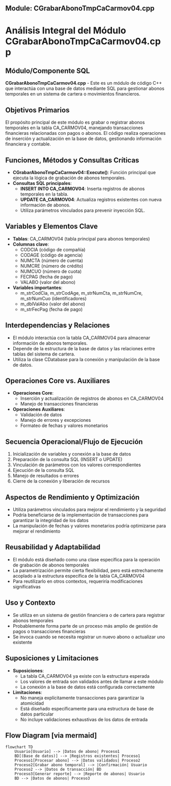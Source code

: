 ## Module: CGrabarAbonoTmpCaCarmov04.cpp
# Análisis Integral del Módulo CGrabarAbonoTmpCaCarmov04.cpp

## Módulo/Componente SQL
**CGrabarAbonoTmpCaCarmov04.cpp** - Este es un módulo de código C++ que interactúa con una base de datos mediante SQL para gestionar abonos temporales en un sistema de cartera o movimientos financieros.

## Objetivos Primarios
El propósito principal de este módulo es grabar o registrar abonos temporales en la tabla CA_CARMOV04, manejando transacciones financieras relacionadas con pagos o abonos. El código realiza operaciones de inserción y actualización en la base de datos, gestionando información financiera y contable.

## Funciones, Métodos y Consultas Críticas
- **CGrabarAbonoTmpCaCarmov04::Execute()**: Función principal que ejecuta la lógica de grabación de abonos temporales.
- **Consultas SQL principales**:
  - **INSERT INTO CA_CARMOV04**: Inserta registros de abonos temporales en la tabla.
  - **UPDATE CA_CARMOV04**: Actualiza registros existentes con nueva información de abonos.
  - Utiliza parámetros vinculados para prevenir inyección SQL.

## Variables y Elementos Clave
- **Tablas**: CA_CARMOV04 (tabla principal para abonos temporales)
- **Columnas clave**: 
  - CODCIA (código de compañía)
  - CODAGE (código de agencia)
  - NUMCTA (número de cuenta)
  - NUMCRE (número de crédito)
  - NUMCUO (número de cuota)
  - FECPAG (fecha de pago)
  - VALABO (valor del abono)
- **Variables importantes**:
  - m_strCodCia, m_strCodAge, m_strNumCta, m_strNumCre, m_strNumCuo (identificadores)
  - m_dblValAbo (valor del abono)
  - m_strFecPag (fecha de pago)

## Interdependencias y Relaciones
- El módulo interactúa con la tabla CA_CARMOV04 para almacenar información de abonos temporales.
- Depende de la estructura de la base de datos y las relaciones entre tablas del sistema de cartera.
- Utiliza la clase CDatabase para la conexión y manipulación de la base de datos.

## Operaciones Core vs. Auxiliares
- **Operaciones Core**:
  - Inserción y actualización de registros de abonos en CA_CARMOV04
  - Manejo de transacciones financieras
- **Operaciones Auxiliares**:
  - Validación de datos
  - Manejo de errores y excepciones
  - Formateo de fechas y valores monetarios

## Secuencia Operacional/Flujo de Ejecución
1. Inicialización de variables y conexión a la base de datos
2. Preparación de la consulta SQL (INSERT o UPDATE)
3. Vinculación de parámetros con los valores correspondientes
4. Ejecución de la consulta SQL
5. Manejo de resultados o errores
6. Cierre de la conexión y liberación de recursos

## Aspectos de Rendimiento y Optimización
- Utiliza parámetros vinculados para mejorar el rendimiento y la seguridad
- Podría beneficiarse de la implementación de transacciones para garantizar la integridad de los datos
- La manipulación de fechas y valores monetarios podría optimizarse para mejorar el rendimiento

## Reusabilidad y Adaptabilidad
- El módulo está diseñado como una clase específica para la operación de grabación de abonos temporales
- La parametrización permite cierta flexibilidad, pero está estrechamente acoplado a la estructura específica de la tabla CA_CARMOV04
- Para reutilizarlo en otros contextos, requeriría modificaciones significativas

## Uso y Contexto
- Se utiliza en un sistema de gestión financiera o de cartera para registrar abonos temporales
- Probablemente forma parte de un proceso más amplio de gestión de pagos o transacciones financieras
- Se invoca cuando se necesita registrar un nuevo abono o actualizar uno existente

## Suposiciones y Limitaciones
- **Suposiciones**:
  - La tabla CA_CARMOV04 ya existe con la estructura esperada
  - Los valores de entrada son validados antes de llamar a este módulo
  - La conexión a la base de datos está configurada correctamente
- **Limitaciones**:
  - No maneja explícitamente transacciones para garantizar la atomicidad
  - Está diseñado específicamente para una estructura de base de datos particular
  - No incluye validaciones exhaustivas de los datos de entrada
## Flow Diagram [via mermaid]
```mermaid
flowchart TD
    Usuario[Usuario] --> |Datos de abono| Proceso1
    BD[(Base de datos)] --> |Registros existentes| Proceso1
    Proceso1[Procesar abono] --> |Datos validados| Proceso2
    Proceso2[Grabar abono temporal] --> |Confirmación| Usuario
    Proceso2 --> |Datos de transacción| BD
    Proceso3[Generar reporte] --> |Reporte de abonos| Usuario
    BD --> |Datos de abonos| Proceso3
```
